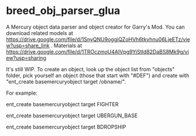 # breed_obj_parser_glua

A Mercury object data parser and object creator for Garry's Mod. You can download related models at https://drive.google.com/file/d/1SnyQNU9oggiQZoHVh6tkvhnu06LjeETz/view?usp=share_link . Materials at https://drive.google.com/file/d/1TROczmoU4AIVpg9YiStId82DaBS8Mk9g/view?usp=sharing

It's still WIP. To create an object, look up the object list from "objects" folder, pick yourself an object (those that start with "#DEF") and create with "ent_create basemercuryobject target /obname/". 

For example: 

ent_create basemercuryobject target FIGHTER 

ent_create basemercuryobject target UBERGUN_BASE 

ent_create basemercuryobject target BDROPSHIP 

